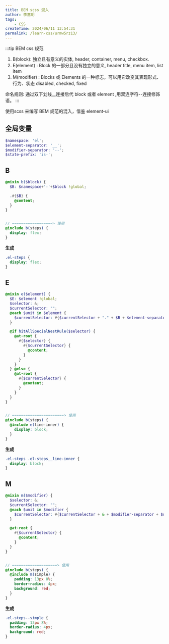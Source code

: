 ```yaml
---
title: BEM scss 混入
author: 李嘉明
tags:
    - CSS
createTime: 2024/06/11 13:54:31
permalink: /learn-css/urmw5rz13/
---
```


:::tip
BEM css 规范
1. B(block): 独立且有意义的实体, header, container, menu, checkbox.
2. E(element) : Block 的一部分且没有独立的意义, header title, menu item, list item
3. M(modifier) : Blocks 或 Elements 的一种标志，可以用它改变其表现形式、行为、状态 disabled, checked, fixed

命名规则: 通过双下划线__连接后代 block 或者 element ,用双连字符--连接修饰语。
:::


使用scss 来编写 BEM 规范的混入，借鉴 element-ui

## 全局变量

```scss
$namespace: 'el';
$element-separator: '__';
$modifier-separator: '--';
$state-prefix: 'is-';
```

## B

```scss
@mixin b($block) {
  $B: $namespace+'-'+$block !global;

  .#{$B} {
    @content;
  }
}


// ==================> 使用
@include b(steps) {
  display: flex;
}
```

**生成**
```css
.el-steps {
  display: flex;
}
```


## E

```scss
@mixin e($element) {
  $E: $element !global;
  $selector: &;
  $currentSelector: "";
  @each $unit in $element {
    $currentSelector: #{$currentSelector + "." + $B + $element-separator + $unit + ","};
  }

  @if hitAllSpecialNestRule($selector) {
    @at-root {
      #{$selector} {
        #{$currentSelector} {
          @content;
        }
      }
    }
  } @else {
    @at-root {
      #{$currentSelector} {
        @content;
      }
    }
  }
}


// =======================> 使用
@include b(steps) {
  @include e(line-inner) {
    display: block;
  }
}
```

**生成**
```css
.el-steps .el-steps__line-inner {
  display: block;
}
```


## M


```scss
@mixin m($modifier) {
  $selector: &;
  $currentSelector: "";
  @each $unit in $modifier {
    $currentSelector: #{$currentSelector + & + $modifier-separator + $unit + ","};
  }

  @at-root {
    #{$currentSelector} {
      @content;
    }
  }
}


// ====================> 使用
@include b(steps) {
  @include m(simple) {
    padding: 13px 8%;
    border-radius: 4px;
    background: red;
  }
}

```

**生成**
```css
.el-steps--simple {
  padding: 13px 8%;
  border-radius: 4px;
  background: red;
}
```